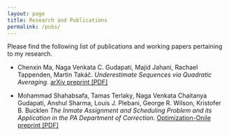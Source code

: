 ```yaml
---
layout: page
title: Research and Publications
permalink: /pubs/
---
```


Please find the following list of publications and working papers pertaining to my research.


* Chenxin Ma, Naga Venkata C. Gudapati, Majid Jahani, Rachael Tappenden, Martin Takáč. *Underestimate Sequences via Quadratic Averaging*.   [arXiv preprint [PDF]](http://arxiv.org/pdf/1710.03695.pdf)

* Mohammad Shahabsafa, Tamas Terlaky, Naga Venkata Chaitanya Gudapati, Anshul Sharma, Louis J. Plebani, George R. Wilson, Kristofer B. Bucklen *The Inmate Assignment and Scheduling Problem and its Application in the PA Department of Correction*.       [Optimization-Onile preprint [PDF]](http://www.optimization-online.org/DB_FILE/2017/10/6308.pdf)




